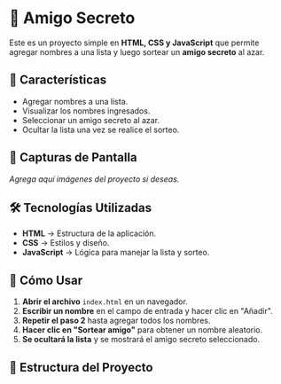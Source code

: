 # 🎁 Amigo Secreto

Este es un proyecto simple en **HTML, CSS y JavaScript** que permite agregar nombres a una lista y luego sortear un **amigo secreto** al azar. 

## 🚀 Características
- Agregar nombres a una lista.
- Visualizar los nombres ingresados.
- Seleccionar un amigo secreto al azar.
- Ocultar la lista una vez se realice el sorteo.

## 📸 Capturas de Pantalla
_Agrega aquí imágenes del proyecto si deseas._

## 🛠 Tecnologías Utilizadas
- **HTML** → Estructura de la aplicación.
- **CSS** → Estilos y diseño.
- **JavaScript** → Lógica para manejar la lista y sorteo.

## 📌 Cómo Usar
1. **Abrir el archivo** `index.html` en un navegador.
2. **Escribir un nombre** en el campo de entrada y hacer clic en "Añadir".
3. **Repetir el paso 2** hasta agregar todos los nombres.
4. **Hacer clic en "Sortear amigo"** para obtener un nombre aleatorio.
5. **Se ocultará la lista** y se mostrará el amigo secreto seleccionado.

## 📂 Estructura del Proyecto
